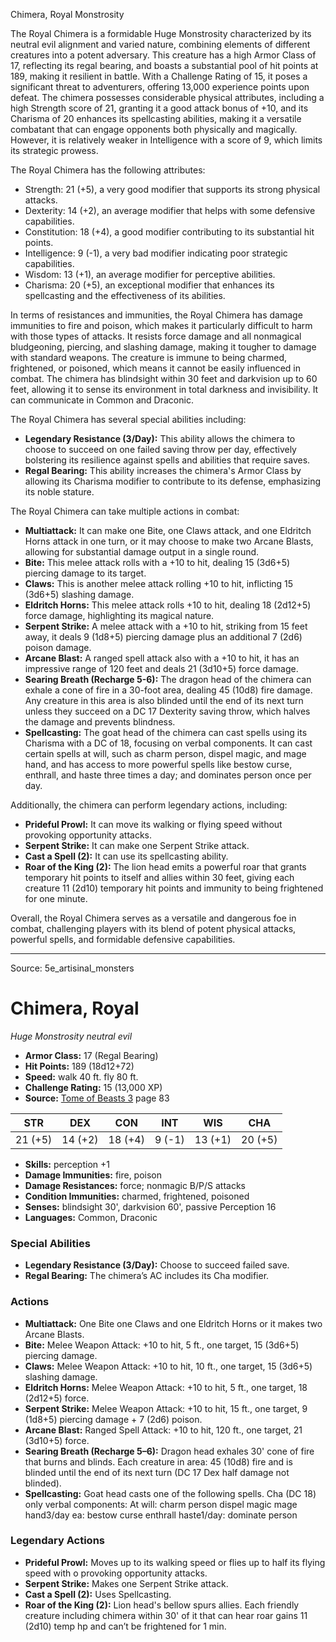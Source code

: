 <MonsterName/>Chimera, Royal</MonsterName>
<CreatureType/>Monstrosity</CreatureType>

<summary>The Royal Chimera is a formidable Huge Monstrosity characterized by its neutral evil alignment and varied nature, combining elements of different creatures into a potent adversary. This creature has a high Armor Class of 17, reflecting its regal bearing, and boasts a substantial pool of hit points at 189, making it resilient in battle. With a Challenge Rating of 15, it poses a significant threat to adventurers, offering 13,000 experience points upon defeat. The chimera possesses considerable physical attributes, including a high Strength score of 21, granting it a good attack bonus of +10, and its Charisma of 20 enhances its spellcasting abilities, making it a versatile combatant that can engage opponents both physically and magically. However, it is relatively weaker in Intelligence with a score of 9, which limits its strategic prowess.</summary>

<detail>

The Royal Chimera has the following attributes: 
- Strength: 21 (+5), a very good modifier that supports its strong physical attacks. 
- Dexterity: 14 (+2), an average modifier that helps with some defensive capabilities. 
- Constitution: 18 (+4), a good modifier contributing to its substantial hit points. 
- Intelligence: 9 (-1), a very bad modifier indicating poor strategic capabilities. 
- Wisdom: 13 (+1), an average modifier for perceptive abilities. 
- Charisma: 20 (+5), an exceptional modifier that enhances its spellcasting and the effectiveness of its abilities.

In terms of resistances and immunities, the Royal Chimera has damage immunities to fire and poison, which makes it particularly difficult to harm with those types of attacks. It resists force damage and all nonmagical bludgeoning, piercing, and slashing damage, making it tougher to damage with standard weapons. The creature is immune to being charmed, frightened, or poisoned, which means it cannot be easily influenced in combat. The chimera has blindsight within 30 feet and darkvision up to 60 feet, allowing it to sense its environment in total darkness and invisibility. It can communicate in Common and Draconic.

The Royal Chimera has several special abilities including:
- **Legendary Resistance (3/Day):** This ability allows the chimera to choose to succeed on one failed saving throw per day, effectively bolstering its resilience against spells and abilities that require saves.
- **Regal Bearing:** This ability increases the chimera's Armor Class by allowing its Charisma modifier to contribute to its defense, emphasizing its noble stature.

The Royal Chimera can take multiple actions in combat:
- **Multiattack:** It can make one Bite, one Claws attack, and one Eldritch Horns attack in one turn, or it may choose to make two Arcane Blasts, allowing for substantial damage output in a single round.
- **Bite:** This melee attack rolls with a +10 to hit, dealing 15 (3d6+5) piercing damage to its target.
- **Claws:** This is another melee attack rolling +10 to hit, inflicting 15 (3d6+5) slashing damage.
- **Eldritch Horns:** This melee attack rolls +10 to hit, dealing 18 (2d12+5) force damage, highlighting its magical nature.
- **Serpent Strike:** A melee attack with a +10 to hit, striking from 15 feet away, it deals 9 (1d8+5) piercing damage plus an additional 7 (2d6) poison damage.
- **Arcane Blast:** A ranged spell attack also with a +10 to hit, it has an impressive range of 120 feet and deals 21 (3d10+5) force damage.
- **Searing Breath (Recharge 5-6):** The dragon head of the chimera can exhale a cone of fire in a 30-foot area, dealing 45 (10d8) fire damage. Any creature in this area is also blinded until the end of its next turn unless they succeed on a DC 17 Dexterity saving throw, which halves the damage and prevents blindness.
- **Spellcasting:** The goat head of the chimera can cast spells using its Charisma with a DC of 18, focusing on verbal components. It can cast certain spells at will, such as charm person, dispel magic, and mage hand, and has access to more powerful spells like bestow curse, enthrall, and haste three times a day; and dominates person once per day.

Additionally, the chimera can perform legendary actions, including:
- **Prideful Prowl:** It can move its walking or flying speed without provoking opportunity attacks.
- **Serpent Strike:** It can make one Serpent Strike attack.
- **Cast a Spell (2):** It can use its spellcasting ability.
- **Roar of the King (2):** The lion head emits a powerful roar that grants temporary hit points to itself and allies within 30 feet, giving each creature 11 (2d10) temporary hit points and immunity to being frightened for one minute. 

Overall, the Royal Chimera serves as a versatile and dangerous foe in combat, challenging players with its blend of potent physical attacks, powerful spells, and formidable defensive capabilities.</detail>



---

Source: 5e_artisinal_monsters

# Chimera, Royal

*Huge* *Monstrosity* *neutral evil*

- **Armor Class:** 17 (Regal Bearing)
- **Hit Points:** 189 (18d12+72)
- **Speed:** walk 40 ft. fly 80 ft.
- **Challenge Rating:** 15 (13,000 XP)
- **Source:** [Tome of Beasts 3](https://koboldpress.com/kpstore/product/tome-of-beasts-3-for-5th-edition/) page 83

| STR | DEX | CON | INT | WIS | CHA |
| --- | --- | --- | --- | --- | --- |
| 21 (+5) | 14 (+2) | 18 (+4) | 9 (-1) | 13 (+1) | 20 (+5) |

- **Skills:** perception +1
- **Damage Immunities:** fire, poison
- **Damage Resistances:** force; nonmagic B/P/S attacks
- **Condition Immunities:** charmed, frightened, poisoned
- **Senses:** blindsight 30', darkvision 60', passive Perception 16
- **Languages:** Common, Draconic

### Special Abilities

- **Legendary Resistance (3/Day):** Choose to succeed failed save.
- **Regal Bearing:** The chimera’s AC includes its Cha modifier.

### Actions

- **Multiattack:** One Bite one Claws and one Eldritch Horns or it makes two Arcane Blasts.
- **Bite:** Melee Weapon Attack: +10 to hit, 5 ft., one target, 15 (3d6+5) piercing damage.
- **Claws:** Melee Weapon Attack: +10 to hit, 10 ft., one target, 15 (3d6+5) slashing damage.
- **Eldritch Horns:** Melee Weapon Attack: +10 to hit, 5 ft., one target, 18 (2d12+5) force.
- **Serpent Strike:** Melee Weapon Attack: +10 to hit, 15 ft., one target, 9 (1d8+5) piercing damage + 7 (2d6) poison.
- **Arcane Blast:** Ranged Spell Attack: +10 to hit, 120 ft., one target, 21 (3d10+5) force.
- **Searing Breath (Recharge 5–6):** Dragon head exhales 30' cone of fire that burns and blinds. Each creature in area: 45 (10d8) fire and is blinded until the end of its next turn (DC 17 Dex half damage not blinded).
- **Spellcasting:** Goat head casts one of the following spells. Cha (DC 18) only verbal components: At will: charm person dispel magic mage hand3/day ea: bestow curse enthrall haste1/day: dominate person



### Legendary Actions

- **Prideful Prowl:** Moves up to its walking speed or flies up to half its flying speed with o provoking opportunity attacks.
- **Serpent Strike:** Makes one Serpent Strike attack.
- **Cast a Spell (2):** Uses Spellcasting.
- **Roar of the King (2):** Lion head's bellow spurs allies. Each friendly creature including chimera within 30' of it that can hear roar gains 11 (2d10) temp hp and can’t be frightened for 1 min.



